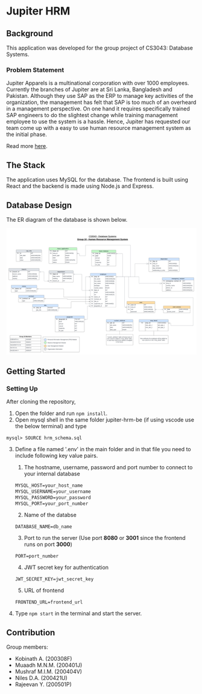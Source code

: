 # Jupiter HRM

## Background

This application was developed for the group project of CS3043: Database Systems.

### Problem Statement

Jupiter Apparels is a multinational corporation with over 1000 employees. Currently the branches of Jupiter are at Sri Lanka, Bangladesh and Pakistan. Although they use SAP as the ERP to manage key activities of the organization, the management has felt that SAP is too much of an overheard in a management perspective. On one hand it requires specifically trained SAP engineers to do the slightest change while training management employee to use the system is a hassle. Hence, Jupiter has requested our team come up with a easy to use human resource management system as the initial phase.

Read more [here](project-description.pdf).

## The Stack

The application uses MySQL for the database. The frontend is built using React and the backend is made using Node.js and Express.

## Database Design

The ER diagram of the database is shown below.

![ER Diagram](assets/ER_diagram.png?raw=true)

## Getting Started

### Setting Up

After cloning the repository,

1. Open the folder and run `npm install`.
2. Open mysql shell in the same folder jupiter-hrm-be (if using vscode use the below terminal) and type

```
mysql> SOURCE hrm_schema.sql
```

3. Define a file named '.env' in the main folder and in that file you need to include following key value pairs.

   1. The hostname, username, password and port number to connect to your internal database

   ```
   MYSQL_HOST=your_host_name
   MYSQL_USERNAME=your_username
   MYSQL_PASSWORD=your_password
   MYSQL_PORT=your_port_number
   ```

   2. Name of the databse

   ```
   DATABASE_NAME=db_name
   ```

   3. Port to run the server (Use port **8080** or **3001** since the frontend runs on port **3000**)

   ```
   PORT=port_number
   ```

   4. JWT secret key for authentication

   ```
   JWT_SECRET_KEY=jwt_secret_key
   ```

   5. URL of frontend

   ```
   FRONTEND_URL=frontend_url
   ```

4. Type `npm start` in the terminal and start the server.

## Contribution

Group members:

- Kobinath A. (200308F)
- Muaadh M.N.M. (200401J)
- Mushraf M.I.M. (200404V)
- Niles D.A. (200421U)
- Rajeevan Y. (200501P)
